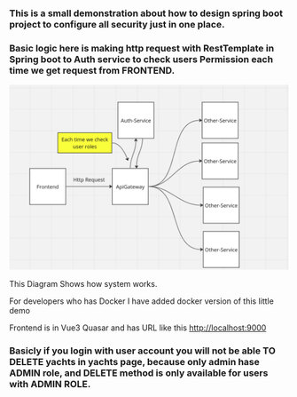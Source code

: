 <h3>This is a small demonstration about how to design spring boot project to configure all security just in one place.</h3>
<h3> Basic logic here is making http request with RestTemplate in Spring boot to Auth service to check users Permission each time we get request from FRONTEND.</h3>
<img src="https://github.com/JimmyShukurow/YachtRent/blob/main/images/ApiGateway.png" alt="ApiGateway">
<p>This Diagram Shows how system works.</p>
<p>For developers who has Docker I have added docker version of this little demo</p>
<p>Frontend is in Vue3 Quasar and has URL like this <a href="http://localhost:9000">http://localhost:9000</a> </p>
<h3>Basicly if you login with user account you will not be able TO DELETE yachts in yachts page, because only admin hase ADMIN role, and DELETE method is only available for users with ADMIN ROLE.</h3>
